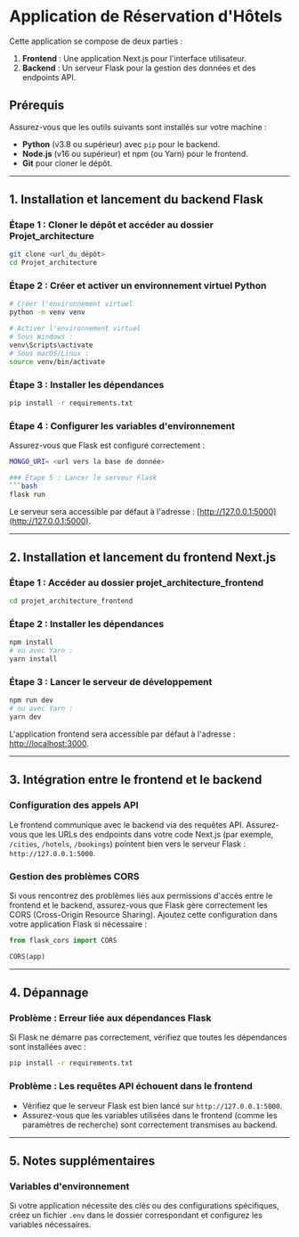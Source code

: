 
# Application de Réservation d'Hôtels

Cette application se compose de deux parties :
1. **Frontend** : Une application Next.js pour l'interface utilisateur.
2. **Backend** : Un serveur Flask pour la gestion des données et des endpoints API.

## Prérequis

Assurez-vous que les outils suivants sont installés sur votre machine :
- **Python** (v3.8 ou supérieur) avec `pip` pour le backend.
- **Node.js** (v16 ou supérieur) et npm (ou Yarn) pour le frontend.
- **Git** pour cloner le dépôt.

---

## 1. Installation et lancement du backend Flask

### Étape 1 : Cloner le dépôt et accéder au dossier Projet_architecture
```bash
git clone <url_du_dépôt>
cd Projet_architecture
```

### Étape 2 : Créer et activer un environnement virtuel Python
```bash
# Créer l'environnement virtuel
python -m venv venv

# Activer l'environnement virtuel
# Sous Windows :
venv\Scripts\activate
# Sous macOS/Linux :
source venv/bin/activate
```

### Étape 3 : Installer les dépendances
```bash
pip install -r requirements.txt
```

### Étape 4 : Configurer les variables d'environnement
Assurez-vous que Flask est configuré correctement :
```bash
MONGO_URI= <url vers la base de donnée>

### Étape 5 : Lancer le serveur Flask
```bash
flask run
```

Le serveur sera accessible par défaut à l'adresse : [http://127.0.0.1:5000](http://127.0.0.1:5000).

---

## 2. Installation et lancement du frontend Next.js

### Étape 1 : Accéder au dossier projet_architecture_frontend
```bash
cd projet_architecture_frontend
```

### Étape 2 : Installer les dépendances
```bash
npm install
# ou avec Yarn :
yarn install
```

### Étape 3 : Lancer le serveur de développement
```bash
npm run dev
# ou avec Yarn :
yarn dev
```

L'application frontend sera accessible par défaut à l'adresse : [http://localhost:3000](http://localhost:3000).

---

## 3. Intégration entre le frontend et le backend

### Configuration des appels API
Le frontend communique avec le backend via des requêtes API. Assurez-vous que les URLs des endpoints dans votre code Next.js (par exemple, `/cities`, `/hotels`, `/bookings`) pointent bien vers le serveur Flask : `http://127.0.0.1:5000`.

### Gestion des problèmes CORS
Si vous rencontrez des problèmes liés aux permissions d'accès entre le frontend et le backend, assurez-vous que Flask gère correctement les CORS (Cross-Origin Resource Sharing). Ajoutez cette configuration dans votre application Flask si nécessaire :
```python
from flask_cors import CORS

CORS(app)
```

---

## 4. Dépannage

### Problème : Erreur liée aux dépendances Flask
Si Flask ne démarre pas correctement, vérifiez que toutes les dépendances sont installées avec :
```bash
pip install -r requirements.txt
```

### Problème : Les requêtes API échouent dans le frontend
- Vérifiez que le serveur Flask est bien lancé sur `http://127.0.0.1:5000`.
- Assurez-vous que les variables utilisées dans le frontend (comme les paramètres de recherche) sont correctement transmises au backend.

---

## 5. Notes supplémentaires

### Variables d'environnement
Si votre application nécessite des clés ou des configurations spécifiques, créez un fichier `.env` dans le dossier correspondant et configurez les variables nécessaires.


